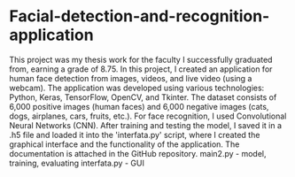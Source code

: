 # Facial-detection-and-recognition-application
This project was my thesis work for the faculty I successfully graduated from, earning a grade of 8.75. In this project, I created an application for human face detection from images, videos, and live video (using a webcam). The application was developed using various technologies: Python, Keras, TensorFlow, OpenCV, and Tkinter. The dataset consists of 6,000 positive images (human faces) and 6,000 negative images (cats, dogs, airplanes, cars, fruits, etc.). For face recognition, I used Convolutional Neural Networks (CNN). After training and testing the model, I saved it in a .h5 file and loaded it into the 'interfata.py' script, where I created the graphical interface and the functionality of the application. The documentation is attached in the GitHub repository.
main2.py - model, training, evaluating
interfata.py - GUI
